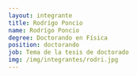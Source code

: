 ```yaml
---
layout: integrante
title: Rodrígo Poncio
name: Rodrígo Poncio
degree: Doctorando en Física
position: doctorando
job: Tema de la tesis de doctorado
img: /img/integrantes/rodri.jpg
---
```

